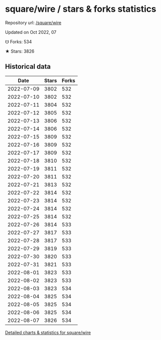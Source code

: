 # square/wire / stars & forks statistics

Repository url: [/square/wire](https://github.com/square/wire)

Updated on Oct 2022, 07

☋ Forks: 534

★ Stars: 3826

## Historical data
| Date | Stars | Forks |
|------|-------|-------|
| 2022-07-09 | 3802 | 532 | 
| 2022-07-10 | 3802 | 532 | 
| 2022-07-11 | 3804 | 532 | 
| 2022-07-12 | 3805 | 532 | 
| 2022-07-13 | 3806 | 532 | 
| 2022-07-14 | 3806 | 532 | 
| 2022-07-15 | 3809 | 532 | 
| 2022-07-16 | 3809 | 532 | 
| 2022-07-17 | 3809 | 532 | 
| 2022-07-18 | 3810 | 532 | 
| 2022-07-19 | 3811 | 532 | 
| 2022-07-20 | 3811 | 532 | 
| 2022-07-21 | 3813 | 532 | 
| 2022-07-22 | 3814 | 532 | 
| 2022-07-23 | 3814 | 532 | 
| 2022-07-24 | 3814 | 532 | 
| 2022-07-25 | 3814 | 532 | 
| 2022-07-26 | 3814 | 533 | 
| 2022-07-27 | 3817 | 533 | 
| 2022-07-28 | 3817 | 533 | 
| 2022-07-29 | 3819 | 533 | 
| 2022-07-30 | 3820 | 533 | 
| 2022-07-31 | 3821 | 533 | 
| 2022-08-01 | 3823 | 533 | 
| 2022-08-02 | 3823 | 533 | 
| 2022-08-03 | 3823 | 534 | 
| 2022-08-04 | 3825 | 534 | 
| 2022-08-05 | 3825 | 534 | 
| 2022-08-06 | 3825 | 534 | 
| 2022-08-07 | 3826 | 534 | 


[Detailed charts & statistics for square/wire](https://reviewgithub.com/rep/square/wire)
